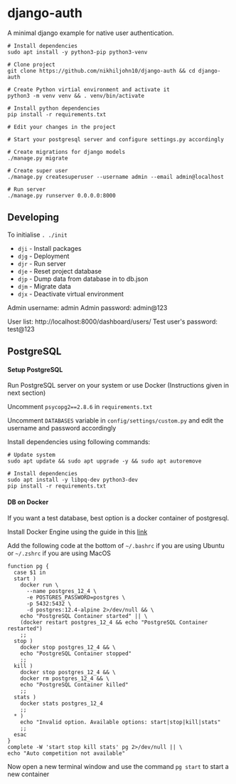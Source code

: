# django-auth

A minimal django example for native user authentication.

```
# Install dependencies
sudo apt install -y python3-pip python3-venv

# Clone project
git clone https://github.com/nikhiljohn10/django-auth && cd django-auth

# Create Python virtial environment and activate it
python3 -m venv venv && . venv/bin/activate

# Install python dependencies
pip install -r requirements.txt

# Edit your changes in the project

# Start your postgresql server and configure settings.py accordingly

# Create migrations for django models
./manage.py migrate

# Create super user
./manage.py createsuperuser --username admin --email admin@localhost

# Run server
./manage.py runserver 0.0.0.0:8000
```

## Developing

To initialise `. ./init`

* `dji` - Install packages
* `djg` - Deployment
* `djr` - Run server
* `dje` - Reset project database
* `djp` - Dump data from database in to db.json
* `djm` - Migrate data
* `djx` - Deactivate virtual environment

Admin username: admin
Admin password: admin@123

User list: http://localhost:8000/dashboard/users/
Test user's password: test@123

## PostgreSQL

#### Setup PostgreSQL

Run PostgreSQL server on your system or use Docker (Instructions given in next section)

Uncomment `psycopg2==2.8.6` in `requirements.txt`

Uncomment `DATABASES` variable in `config/settings/custom.py` and edit the
username and password accordingly

Install dependencies using following commands:

```
# Update system
sudo apt update && sudo apt upgrade -y && sudo apt autoremove

# Install dependencies
sudo apt install -y libpq-dev python3-dev
pip install -r requirements.txt
```

#### DB on Docker

If you want a test database, best option is a docker container of postgresql.

Install Docker Engine using the guide in this [link](https://docs.docker.com/get-docker/)

Add the following code at the bottom of `~/.bashrc` if you are using Ubuntu or
`~/.zshrc` if you are using MacOS
```
function pg {
  case $1 in
  start )
    docker run \
      --name postgres_12_4 \
      -e POSTGRES_PASSWORD=postgres \
      -p 5432:5432 \
      -d postgres:12.4-alpine 2>/dev/null && \
    echo "PostgreSQL Container started" || \
    (docker restart postgres_12_4 && echo "PostgreSQL Container restarted")
    ;;
  stop )
    docker stop postgres_12_4 && \
    echo "PostgreSQL Container stopped"
    ;;
  kill )
    docker stop postgres_12_4 && \
    docker rm postgres_12_4 && \
    echo "PostgreSQL Container killed"
    ;;
  stats )
    docker stats postgres_12_4
    ;;
  * )
    echo "Invalid option. Available options: start|stop|kill|stats"
    ;;
  esac
}
complete -W 'start stop kill stats' pg 2>/dev/null || \
echo "Auto competition not available"
```

Now open a new terminal window and use the command `pg start` to start a new container
